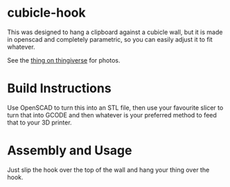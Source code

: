 # cubicle-hook

This was designed to hang a clipboard against a cubicle wall, but it is made in
openscad and completely parametric, so you can easily adjust it to fit
whatever.

See the [thing on thingiverse](http://www.thingiverse.com/thing:714607) for
photos.

# Build Instructions

Use OpenSCAD to turn this into an STL file, then use your favourite slicer to
turn that into GCODE and then whatever is your preferred method to feed that to
your 3D printer.

# Assembly and Usage

Just slip the hook over the top of the wall and hang your thing over the hook.
